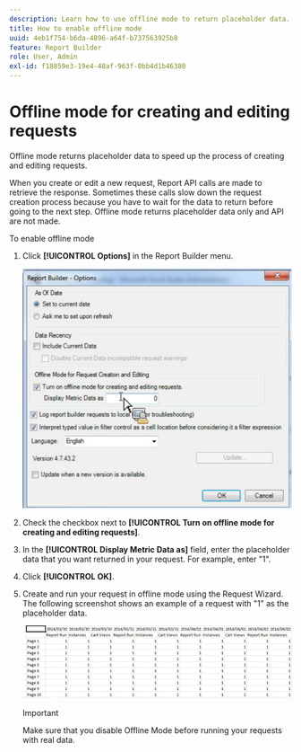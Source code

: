 ```yaml
---
description: Learn how to use offline mode to return placeholder data.
title: How to enable offline mode
uuid: 4eb1f754-b6da-4896-a64f-b737563925b8
feature: Report Builder
role: User, Admin
exl-id: f18859e3-19e4-48af-963f-0bb4d1b46380
---
```

# Offline mode for creating and editing requests

Offline mode returns placeholder data to speed up the process of creating and editing requests.

When you create or edit a new request, Report API calls are made to retrieve the response. Sometimes these calls slow down the request creation process because you have to wait for the data to return before going to the next step. Offline mode returns placeholder data only and API are not made.

To enable offline mode

1. Click **[!UICONTROL Options]** in the Report Builder menu.

   ![Screenshot of the Options screen with offline ode selected.](assets/offline_mode.png)

1. Check the checkbox next to **[!UICONTROL Turn on offline mode for creating and editing requests]**.
1. In the **[!UICONTROL Display Metric Data as]** field, enter the placeholder data that you want returned in your request. For example, enter "1".
1. Click **[!UICONTROL OK]**.
1. Create and run your request in offline mode using the Request Wizard. The following screenshot shows an example of a request with "1" as the placeholder data.

   ![Screenshot showing the offline mode example using 1 as a placeholder.](assets/offline_mode_example.png)

   >[!IMPORTANT]
   >
   >Make sure that you disable Offline Mode before running your requests with real data.
